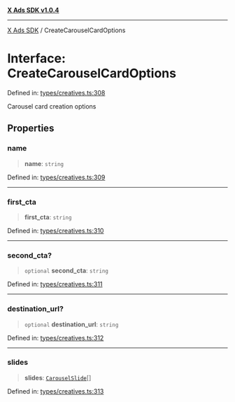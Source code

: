 [**X Ads SDK v1.0.4**](../README.md)

***

[X Ads SDK](../globals.md) / CreateCarouselCardOptions

# Interface: CreateCarouselCardOptions

Defined in: [types/creatives.ts:308](https://github.com/kage1020/x-ads-sdk/blob/main/src/types/creatives.ts#L308)

Carousel card creation options

## Properties

### name

> **name**: `string`

Defined in: [types/creatives.ts:309](https://github.com/kage1020/x-ads-sdk/blob/main/src/types/creatives.ts#L309)

***

### first\_cta

> **first\_cta**: `string`

Defined in: [types/creatives.ts:310](https://github.com/kage1020/x-ads-sdk/blob/main/src/types/creatives.ts#L310)

***

### second\_cta?

> `optional` **second\_cta**: `string`

Defined in: [types/creatives.ts:311](https://github.com/kage1020/x-ads-sdk/blob/main/src/types/creatives.ts#L311)

***

### destination\_url?

> `optional` **destination\_url**: `string`

Defined in: [types/creatives.ts:312](https://github.com/kage1020/x-ads-sdk/blob/main/src/types/creatives.ts#L312)

***

### slides

> **slides**: [`CarouselSlide`](CarouselSlide.md)[]

Defined in: [types/creatives.ts:313](https://github.com/kage1020/x-ads-sdk/blob/main/src/types/creatives.ts#L313)
